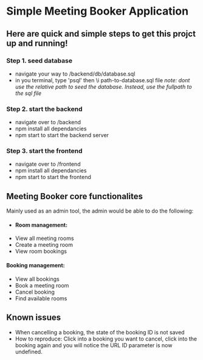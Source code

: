 # Simple Meeting Booker Application

## Here are quick and simple steps to get this projct up and running!

### Step 1. seed database

- navigate your way to /backend/db/database.sql
- in you terminal, type 'psql' then \i path-to-database.sql file
  _note: dont use the relative path to seed the database. Instead, use the fullpath to the sql file_

### Step 2. start the backend

- navigate over to /backend
- npm install all dependancies
- npm start to start the backend server

### Step 3. start the frontend

- navigate over to /frontend
- npm install all dependancies
- npm start to start the frontend

## Meeting Booker core functionalites

Mainly used as an admin tool, the admin would be able to do the following:

- #### Room management:

* View all meeting rooms
* Create a meeting room
* View room bookings

#### Booking management:

- View all bookings
- Book a meeting room
- Cancel booking
- Find available rooms 

## Known issues 
- When cancelling a booking, the state of the booking ID is not saved 
- How to reproduce: 
  Click into a booking you want to cancel, click into the booking again and you will notice the URL ID parameter is now undefined. 